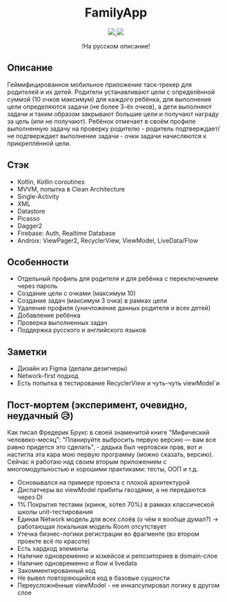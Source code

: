 <h1 align="center">FamilyApp</h1>
<p align="center">
  <a href="https://github.com/RomaZykov/FamilyApp/blob/main/README.md">
    <img src="https://img.shields.io/badge/lang-en-yellow" />
  </a>
  <a href="https://github.com/RomaZykov/FamilyApp/blob/main/README.ru.md">
    <img src="https://img.shields.io/badge/%D1%8F%D0%B7%D1%8B%D0%BA-%D1%80%D1%83%D1%81%D1%81%D0%BA%D0%B8%D0%B9-orange" />
  </a>
</p>
<p align="center">
!На русском описание!

## Описание
  Геймифицированное мобильное приложение таск-трекер для родителей и их детей. Родители устанавливают цели с определённой суммой (10 очков максимум) для каждого ребёнка, для выполнения цели определяются задачи (не более 3-ёх очков), а дети выполняют задачи и таким образом закрывают большие цели и получают награду за цель (или не получают). Ребёнок отмечает в своём профиле выполненную задачу на проверку родителю - родитель подтверждает/не подтверждает выполнение задачи - очки задачи начисляются к прикреплённой цели.

## Стэк
  - Kotlin, Kotlin coroutines
  - MVVM, попытка в Clean Architecture
  - Single-Activity
  - XML
  - Datastore
  - Picasso
  - Dagger2
  - Firebase: Auth, Realtime Database
  - Androix: ViewPager2, RecyclerView, ViewModel, LiveData/Flow

## Особенности
  - Отдельный профиль для родителя и для ребёнка с переключением через пароль
  - Создание цели с очками (максимум 10)
  - Создание задач (максимум 3 очка) в рамках цели
  - Удаление профиля (уничтожение данных родителя и всех детей)
  - Добавление ребёнка
  - Проверка выполненных задач
  - Поддержка русского и английского языков

## Заметки
  - Дизайн из Figma (делали дезигнеры)
  - Network-first подход
  - Есть попытка в тестирование RecyclerView и чуть-чуть viewModel`и

## Пост-мортем (эксперимент, очевидно, неудачный 😥)

Как писал Фредерик Брукс в своей знаменитой книге "Мифический человеко-месяц": "Планируйте выбросить первую версию — вам все равно придется это
сделать", - дядька был чертовски прав, вот и настигла эта кара мою первую программу (можно сказать, версию). Сейчас я работаю над своим вторым приложением с многомодульностью и хорошими практиками: тесты, ООП и т.д.
  
  - Основывался на примере проекта с плохой архитектурой
  - Диспатчеры во viewModel прибиты гвоздями, а не передаются через DI
  - 1% Покрытия тестами (кринж, хотел 70%) в рамках классической школы unit-тестирования
  - Единая Network модель для всех слоёв (о чём я вообще думал?) -> работающая локальная модель Room отсутствует
  - Утечка бизнес-логики регистрации во фрагменте (во втором проекте всё по красоте)
  - Есть хардкод элементы
  - Наличие одновременно и юзкейсов и репозиториев в domain-слое
  - Наличие одновременно и flow и livedata
  - Закомментированный код
  - Не вывел повторяющийся код в базовые сущности
  - Переусложнённые viewModel - не инкапсулировал логику в другом слое

